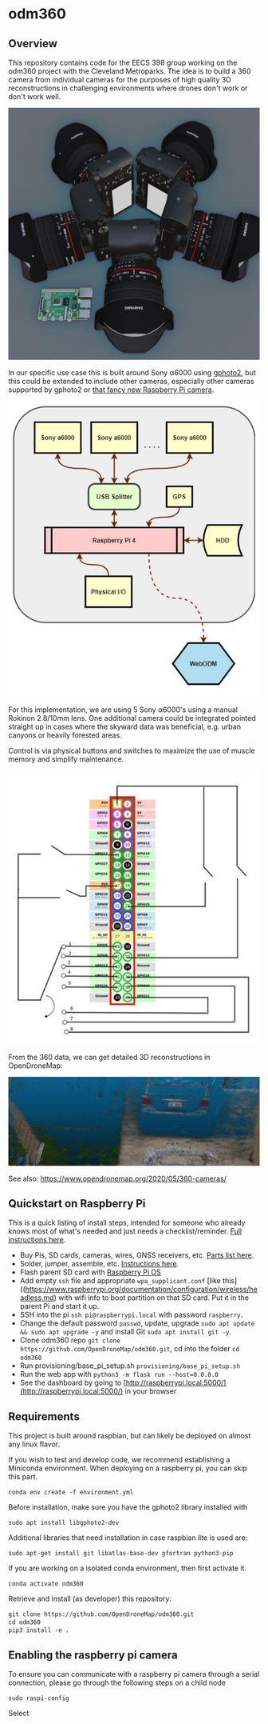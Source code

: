 # odm360

## Overview

This repository contains code for the EECS 398 group working on the odm360 project with the Cleveland Metroparks. The idea is to build a 360 camera from individual cameras for the purposes of high quality 3D reconstructions in challenging environments where drones don't work or don't work well.

![](images/cameras5.jpg)

In our specific use case this is built around Sony α6000 using [gphoto2](http://gphoto.org/), but this could be extended to include other cameras, especially other cameras supported by gphoto2 or [that fancy new Raspberry Pi camera](https://www.raspberrypi.org/products/raspberry-pi-high-quality-camera/).

![](images/overallschematic.JPG)

For this implementation, we are using 5 Sony α6000's using a manual Rokinon 2.8/10mm lens. One additional camera could be integrated pointed straight up in cases where the skyward data was beneficial, e.g. urban canyons or heavily forested areas.

Control is via physical buttons and switches to maximize the use of muscle memory and simplify maintenance.

![](images/gpiolayout.JPG)

From the 360 data, we can get detailed 3D reconstructions in OpenDroneMap:

![](images/points.jpg)

See also: https://www.opendronemap.org/2020/05/360-cameras/

## Quickstart on Raspberry Pi
This is a quick listing of install steps, intended for someone who already knows most of what's needed and just needs a checklist/reminder. [Full instructions here](provisioning/setup_pi.md).

- Buy Pis, SD cards, cameras, wires, GNSS receivers, etc. [Parts list here](provisioning/setup_pi.md).
- Solder, jumper, assemble, etc. [Instructions here](provisioning/setup_pi.md).
- Flash parent SD card with [Raspberry Pi OS](https://www.raspberrypi.org/downloads/raspberry-pi-os/)
- Add empty ```ssh``` file and appropriate ```wpa_supplicant.conf``` [like this]((https://www.raspberrypi.org/documentation/configuration/wireless/headless.md) with wifi info to boot partition on that SD card. Put it in the parent Pi and start it up.
- SSH into the pi ```ssh pi@raspberrypi.local``` with password ```raspberry```.
- Change the default password ```passwd```, update, upgrade ```sudo apt update && sudo apt upgrade -y``` and install Git ```sudo apt install git -y```.
- Clone odm360 repo ```git clone https://github.com/OpenDroneMap/odm360.git```, cd into the folder ```cd odm360```
- Run provisioning/base_pi_setup.sh ```provisioning/base_pi_setup.sh```
- Run the web app with ```python3 -m flask run --host=0.0.0.0```
- See the dashboard by going to [http://raspberrypi.local:5000/](http://raspberrypi.local:5000/) in your browser

## Requirements

This project is built around raspbian, but can likely be deployed on almost any linux flavor.

If you wish to test and develop code, we recommend establishing a Miniconda environment.
When deploying on a raspberry pi, you can skip this part. 
```
conda env create -f environment.yml
```
Before installation, make sure you have the gphoto2 library installed with
```
sudo apt install libgphoto2-dev
```
Additional libraries that need installation in case raspbian lite is used are:
```
sudo apt-get install git libatlas-base-dev gfortran python3-pip
```
If you are working on a isolated conda environment, then first activate it.
```
conda activate odm360
```
Retrieve and install (as developer) this repository:
```
git clone https://github.com/OpenDroneMap/odm360.git
cd odm360
pip3 install -e .
```

## Enabling the raspberry pi camera
To ensure you can communicate with a raspberry pi camera through a serial connection, please go through the following steps on a child node
```
sudo raspi-config
```
Select 